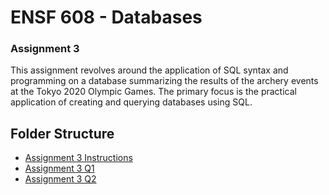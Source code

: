 # ENSF 608 - Databases
### Assignment 3

This assignment revolves around the application of SQL syntax and programming on a database summarizing the results of the archery events at the Tokyo 2020 Olympic Games. The primary focus is the practical application of creating and querying databases using SQL.

## Folder Structure 
- [Assignment 3 Instructions](https://github.com/StevenD24/ENSF-608-Assignment-3/blob/main/Assignment%233_608_W23.pdf)   
- [Assignment 3 Q1](https://github.com/StevenD24/ENSF-608-Assignment-3/blob/main/ENSF%20608%20-%20Assignment%203.drawio.pdf)  
- [Assignment 3 Q2](https://github.com/StevenD24/ENSF-608-Assignment-3/blob/main/ENSF608_A3_Script.sql) 
